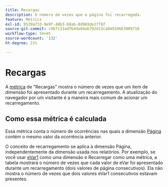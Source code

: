 ```yaml
---
title: Recargas
description: O número de vezes que a página foi recarregada.
feature: Metrics
exl-id: 9539a733-9e9f-48b3-b8ab-8d969de27f87
source-git-commit: c9b7c32adfb44a04ab792d12ca049106b3009710
workflow-type: tm+mt
source-wordcount: '132'
ht-degree: 21%

---
```


# Recargas

A [métrica](overview.md) de &quot;Recargas&quot; mostra o número de vezes que um item de dimensão foi apresentado durante um recarregamento. A atualização do navegador por um visitante é a maneira mais comum de acionar um recarregamento.

## Como essa métrica é calculada

Essa métrica conta o número de ocorrências nas quais a dimensão [Página](../dimensions/page.md) contém o mesmo valor da ocorrência anterior.

O conceito de recarregamento se aplica à dimensão Página, independentemente da dimensão usada nos relatórios. Por exemplo, se você usar [eVar1](../dimensions/evar.md) como uma dimensão e Recarregar como uma métrica, a tabela mostrará o número de vezes que cada valor de eVar foi apresentado durante um recarregamento (dois valores de página consecutivos). Ela não mostra o número de vezes que dois valores eVar1 consecutivos estavam presentes.
